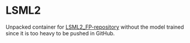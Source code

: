 # LSML2

Unpacked container for [LSML2_FP-repository](https://github.com/DL-hackathon/lsml2_fp/tree/main) without the model trained since it is too heavy to be pushed in GitHub.
